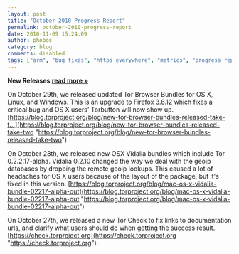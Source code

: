 ```yaml
---
layout: post
title: "October 2010 Progress Report"
permalink: october-2010-progress-report
date: 2010-11-09 15:24:09
author: phobos
category: blog
comments: disabled
tags: ["arm", "bug fixes", "https everywhere", "metrics", "progress report", "tor browser bundle", "translations"]
---
```


**New Releases** [**read more »**](https://blog.torproject.org/blog/october-2010-progress-report)

On October 29th, we released updated Tor Browser Bundles for OS X, Linux, and Windows. This is an upgrade to Firefox 3.6.12 which fixes a critical bug and OS X users' Torbutton will now show up. [https://blog.torproject.org/blog/new-tor-browser-bundles-released-take-t...](https://blog.torproject.org/blog/new-tor-browser-bundles-released-take-two "https://blog.torproject.org/blog/new-tor-browser-bundles-released-take-two")

On October 28th, we released new OSX Vidalia bundles which include Tor 0.2.2.17-alpha. Vidalia 0.2.10 changed the way we deal with the geoip databases by dropping the remote geoip lookups. This caused a lot of headaches for OS X users because of the layout of the package, but it's fixed in this version. [https://blog.torproject.org/blog/mac-os-x-vidalia-bundle-02217-alpha-out](https://blog.torproject.org/blog/mac-os-x-vidalia-bundle-02217-alpha-out "https://blog.torproject.org/blog/mac-os-x-vidalia-bundle-02217-alpha-out")

On October 27th, we released a new Tor Check to fix links to documentation urls, and clarify what users should do when getting the success result. [https://check.torproject.org](https://check.torproject.org "https://check.torproject.org").
